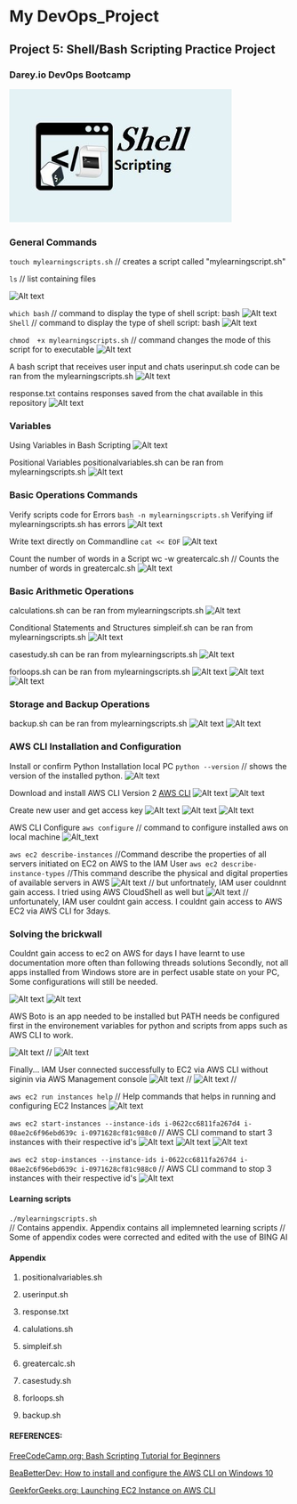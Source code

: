 # My DevOps_Project 

## Project 5: Shell/Bash Scripting Practice Project

### Darey.io DevOps Bootcamp


![alt text](./img/00.shell-scripting.png)


### General Commands
```touch mylearningscripts.sh```  // creates a script called "mylearningscript.sh"

```ls```                         // list containing files

![Alt text](img/1a.touch&create.png)




```which bash```                 // command to display the type of shell script: bash
![Alt text](img/2a.myfirstscript.png)
```Shell```                       // command to display the type of shell script: bash
![Alt text](img/2b.myshell.png)




```chmod  +x mylearningscripts.sh```  // command changes the mode of this script for to executable
![Alt text](img/2c.if_user_activation.png)




A bash script that receives user input and chats
userinput.sh code can be ran from the mylearningscripts.sh
![Alt text](img/3a.Userinput.png)

response.txt contains responses saved from the chat available in this repository
![Alt text](img/3b.Userinputresponse.png)


### Variables
Using Variables in Bash Scripting
![Alt text](img/4a.Variables.png)


Positional Variables
positionalvariables.sh can be ran from mylearningscripts.sh
![Alt text](img/4b.Variableswithposition.png)



### Basic Operations Commands
Verify scripts code for Errors
```bash -n mylearningscripts.sh```    Verifying iif mylearningscripts.sh has errors
![Alt text](img/5a.syntaxverify.png)


Write text directly on Commandline
```cat << EOF```
![Alt text](img/5b.EOF.png)


Count the number of words in a Script
wc -w greatercalc.sh      // Counts the number of words in greatercalc.sh 
![Alt text](img/5c.wc.png)    


### Basic Arithmetic Operations
calculations.sh can be ran from mylearningscripts.sh
![Alt text](img/5d.calculations.png)


Conditional Statements and Structures
simpleif.sh can be ran from mylearningscripts.sh
![Alt text](img/6a.ifstructure.png)


casestudy.sh can be ran from mylearningscripts.sh
![Alt text](img/6b.casestructure.png)


forloops.sh can be ran from mylearningscripts.sh
![Alt text](img/6c.simpleforloop.png)
![Alt text](img/6d.renamingforloopa.png)
![Alt text](img/6e.renamingforloopb.png)



### Storage and Backup Operations
backup.sh can be ran from mylearningscripts.sh
![Alt text](img/7a.beforeBackup.png)
![Alt text](img/7b.afterbackup.png)



### AWS CLI Installation and Configuration
Install or confirm Python Installation local PC
```python --version```  // shows the version of the installed python.
![Alt text](img/8a.installpython.png)

Download and install AWS CLI Version 2
[AWS CLI](https://docs.aws.amazon.com/cli/latest/userguide/cli-chap-welcome.html)
![Alt text](img/8b.awscli.png)
![Alt text](img/8c.installawscli.png)


Create new user and get access key
![Alt text](img/8d.users.png)
![Alt text](img/8d.userconfig.png)
![Alt text](img/8e.getaccesskey.png)


AWS CLI Configure
```aws configure```     // command to configure installed aws on local machine
![Alt_text](img/8g.awsconfigure.png)

```aws ec2 describe-instances```       //Command describe the properties of all servers initiated on EC2 on AWS to the IAM User
```aws ec2 describe-instance-types```  //This command describe the physical and digital properties of available servers in AWS
![Alt text](img/8h.brickwall1x.png)   // but unfortnately, IAM user couldnnt gain access. I tried using AWS CloudShell as well but
![Alt text](img/8i.brickwall2x.png)  // unfortunately, IAM user couldnt gain access. I couldnt gain access to AWS EC2 via AWS CLI for 3days.


### Solving the brickwall
Couldnt gain access to ec2 on AWS for days
I have learnt to use documentation more often than following threads solutions
Secondly, not all apps installed from Windows store are in perfect usable state on your PC, Some configurations will still be needed.

![Alt text](img/9a.brickwallkeymoment.png) 
![Alt text](img/9b.brickwallkeymoment.png)  


AWS Boto is an app needed to be installed but PATH needs be configured first in the environement variables for python and scripts from apps such as AWS CLI to work.

![Alt text](img/9c.brickwallprocess.png)   // 
![Alt text](img/9d.brickwallprocess.png)


 Finally... IAM User connected successfully to EC2 via AWS CLI without siginin via AWS Management console
![Alt text](img/9e.brickwallsolved.png)   //
![Alt text](img/9f.brickwallsolved.png)  // 



```aws ec2 run instances help``` // Help commands that helps in running and configuring EC2 Instances
![Alt text](img/10a.ec2help.png)

```aws ec2 start-instances --instance-ids i-0622cc6811fa267d4 i-08ae2c6f96ebd639c i-0971628cf81c988c0``` // AWS CLI command to start 3 instances with their respective id's
![Alt text](img/10b.b4clicommand.png)
![Alt text](img/10c.startinstances.png)
![Alt text](img/10d.afterclicommand.png)

```aws ec2 stop-instances --instance-ids i-0622cc6811fa267d4 i-08ae2c6f96ebd639c i-0971628cf81c988c0``` // AWS CLI command to stop 3 instances with their respective id's
![Alt text](img/10e.stopinstances.png)




#### Learning scripts
```./mylearningscripts.sh```  
// Contains appendix. Appendix contains all implemneted learning scripts
// Some of appendix codes were corrected and edited with the use of BING AI





#### Appendix
1. positionalvariables.sh

2. userinput.sh

3. response.txt

4. calulations.sh

5. simpleif.sh

6. greatercalc.sh

7. casestudy.sh

8. forloops.sh

9. backup.sh






#### REFERENCES:

[FreeCodeCamp.org: Bash Scripting Tutorial for Beginners](https://www.youtube.com/watch?v=tK9Oc6AEnR4)

[BeaBetterDev: How to install and configure the AWS CLI on Windows 10](https://www.youtube.com/watch?v=jCHOsMPbcV0)

[GeekforGeeks.org: Launching EC2 Instance on AWS CLI](https://www.geeksforgeeks.org/launching-an-ec2-instance-using-aws-cli/)